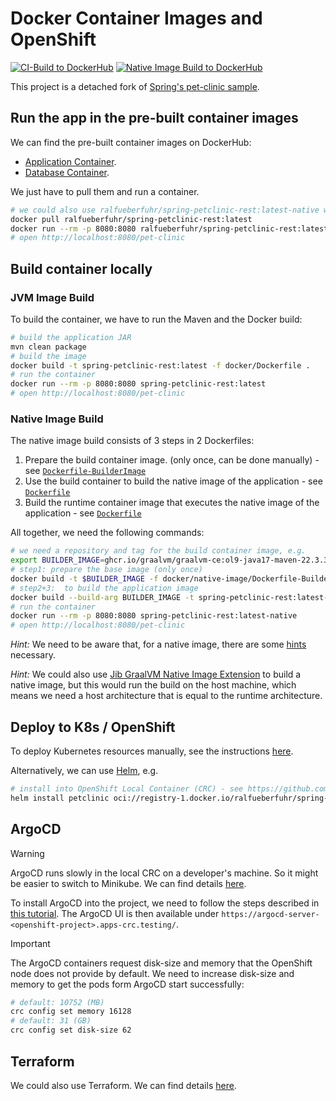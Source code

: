 # Docker Container Images and OpenShift 

[![CI-Build to DockerHub](https://github.com/ueberfuhr-samples/docker-ocp-sample/actions/workflows/ci.yml/badge.svg)](https://github.com/ueberfuhr-samples/docker-ocp-sample/actions/workflows/ci.yml)
[![Native Image Build to DockerHub](https://github.com/ueberfuhr-samples/docker-ocp-sample/actions/workflows/native-image.yml/badge.svg)](https://github.com/ueberfuhr-samples/docker-ocp-sample/actions/workflows/native-image.yml)

This project is a detached fork of [Spring's pet-clinic sample](https://github.com/spring-petclinic/spring-petclinic-rest).

## Run the app in the pre-built container images

We can find the pre-built container images on DockerHub:
- [Application Container](https://hub.docker.com/repository/docker/ralfueberfuhr/spring-petclinic-rest).
- [Database Container](https://hub.docker.com/repository/docker/ralfueberfuhr/spring-petclinic-db).

We just have to pull them and run a container.

```bash
# we could also use ralfueberfuhr/spring-petclinic-rest:latest-native which runs faster
docker pull ralfueberfuhr/spring-petclinic-rest:latest
docker run --rm -p 8080:8080 ralfueberfuhr/spring-petclinic-rest:latest
# open http://localhost:8080/pet-clinic
```

## Build container locally

### JVM Image Build

To build the container, we have to run the Maven and the Docker build:

```bash
# build the application JAR
mvn clean package
# build the image
docker build -t spring-petclinic-rest:latest -f docker/Dockerfile .
# run the container
docker run --rm -p 8080:8080 spring-petclinic-rest:latest
# open http://localhost:8080/pet-clinic
```

### Native Image Build

The native image build consists of 3 steps in 2 Dockerfiles:

1. Prepare the build container image. (only once, can be done manually) - see [`Dockerfile-BuilderImage`](docker/native-image/Dockerfile-BuilderImage)
2. Use the build container to build the native image of the application  - see [`Dockerfile`](docker/native-image/Dockerfile)
3. Build the runtime container image that executes the native image of the application - see [`Dockerfile`](docker/native-image/Dockerfile)

All together, we need the following commands:

```bash
# we need a repository and tag for the build container image, e.g.
export BUILDER_IMAGE=ghcr.io/graalvm/graalvm-ce:ol9-java17-maven-22.3.3
# step1: prepare the base image (only once)
docker build -t $BUILDER_IMAGE -f docker/native-image/Dockerfile-BuilderImage --no-cache .
# step2+3:  to build the application image
docker build --build-arg BUILDER_IMAGE -t spring-petclinic-rest:latest-native -f docker/native-image/Dockerfile .
# run the container
docker run --rm -p 8080:8080 spring-petclinic-rest:latest-native
# open http://localhost:8080/pet-clinic
```

*Hint:* We need to be aware that, for a native image, there are some [hints](src/main/java/org/springframework/samples/petclinic/graalvm) necessary.

*Hint:* We could also use [Jib GraalVM Native Image Extension](https://github.com/GoogleContainerTools/jib-extensions/tree/master/first-party/jib-native-image-extension-maven)
to build a native image, but this would run the build on the host machine, which means we need
a host architecture that is equal to the runtime architecture.

## Deploy to K8s / OpenShift

To deploy Kubernetes resources manually, see the instructions [here](openshift/app/README.md).

Alternatively, we can use [Helm](helm/README.md), e.g.
```bash
# install into OpenShift Local Container (CRC) - see https://github.com/crc-org/crc
helm install petclinic oci://registry-1.docker.io/ralfueberfuhr/spring-petclinic-oci --values=ENV_LOCAL_CRC.yaml -n "<openshift-project>"
```

## ArgoCD

> [!WARNING]
> ArgoCD runs slowly in the local CRC on a developer's machine. So it might be easier to switch to
> Minikube. We can find details [here](argocd-minikube/README.md).

To install ArgoCD into the project, we need to follow the steps described in [this tutorial](https://docs.openshift.com/container-platform/4.10/cicd/gitops/setting-up-argocd-instance.html).
The ArgoCD UI is then available under `https://argocd-server-<openshift-project>.apps-crc.testing/`.

> [!IMPORTANT]
> The ArgoCD containers request disk-size and memory that the OpenShift node does not provide by default.
> We need to increase disk-size and memory to get the pods form ArgoCD start successfully:

```bash
# default: 10752 (MB)
crc config set memory 16128
# default: 31 (GB)
crc config set disk-size 62
```

## Terraform

We could also use Terraform. We can find details [here](terraform/README.md).
